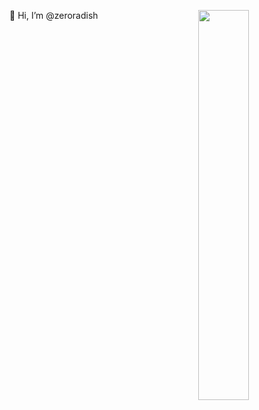 
👋 Hi, I’m @zeroradish
<img src="https://user-images.githubusercontent.com/28586265/113421283-c96c5700-9405-11eb-8ea1-213cabc4c555.gif" align="right" width="40%"/>
<!--
[![Anurag's github stats](https://github-readme-stats.vercel.app/api?username=zeroradish)](https://github.com/anuraghazra/github-readme-stats )
-->

